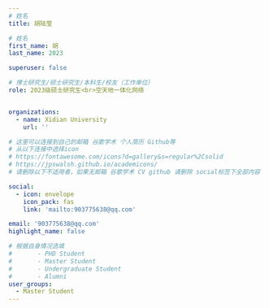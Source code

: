 ```yaml
---
# 姓名
title: 胡陆莹

# 姓名
first_name: 胡
last_name: 2023

superuser: false

# 博士研究生/硕士研究生/本科生/校友（工作单位）
role: 2023级硕士研究生<br>空天地一体化网络


organizations:
  - name: Xidian University
    url: ''

# 这里可以连接到自己的邮箱 谷歌学术 个人简历 Github等 
# 从以下连接中选择icon
# https://fontawesome.com/icons?d=gallery&s=regular%2Csolid
# https://jpswalsh.github.io/academicons/
# 请删除以下不适用者，如果无邮箱 谷歌学术 CV github 请删除 social标签下全部内容

social:
  - icon: envelope
    icon_pack: fas
    link: 'mailto:903775638@qq.com'

email: '903775638@qq.com'
highlight_name: false

# 根据自身情况选填
#       - PHD Student
#       - Master Student
#       - Undergraduate Student
#       - Alumni
user_groups:
  - Master Student
---
```

